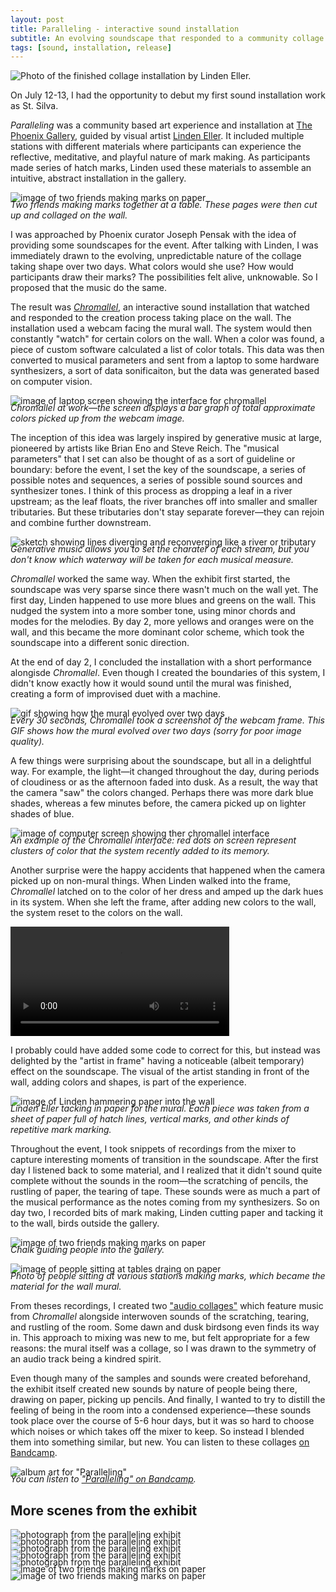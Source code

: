```yaml
---
layout: post
title: Paralleling - interactive sound installation
subtitle: An evolving soundscape that responded to a community collage piece
tags: [sound, installation, release]
---
```



![Photo of the finished collage installation by Linden Eller.](../assets/paralleling/IMG_1017.jpg)

On July 12-13, I had the opportunity to debut my first sound installation work as St. Silva. 

*Paralleling* was a community based art experience and installation at [The Phoenix Gallery](https://thephoenixvt.com/), guided by visual artist [Linden Eller](https://www.lindeneller.com/). It included multiple stations with different materials where participants can experience the reflective, meditative, and playful nature of mark making. As participants made series of hatch marks, Linden used these materials to assemble an intuitive, abstract installation in the gallery. 

![image of two friends making marks on paper](../assets/paralleling/IMG_8680.jpg)
<figcaption style="font-style: italic; margin-top: -20px">Two friends making marks together at a table. These pages were then cut up and collaged on the wall.</figcaption>

I was approached by Phoenix curator Joseph Pensak with the idea of providing some soundscapes for the event. After talking with Linden, I was immediately drawn to the evolving, unpredictable nature of the collage taking shape over two days. What colors would she use? How would participants draw their marks? The possibilities felt alive, unknowable. So I proposed that the music do the same.

The result was [*Chromallel*](https://stsilva.bandcamp.com/album/paralleling-installation-audio-collage), an interactive sound installation that watched and responded to the creation process taking place on the wall. The installation used a webcam facing the mural wall. The system would then constantly "watch" for certain colors on the wall. When a color was found, a piece of custom software calculated a list of color totals. This data was then converted to musical parameters and sent from a laptop to some hardware synthesizers, a sort of data sonificaiton, but the data was generated based on computer vision.

![image of laptop screen showing the interface for chromallel](../assets/paralleling/20240713_124513.jpg)
<figcaption style="font-style: italic; margin-top: -20px">Chromallel at work—the screen displays a bar graph of total approximate colors picked up from the webcam image.</figcaption>

The inception of this idea was largely inspired by generative music at large, pioneered by artists like Brian Eno and Steve Reich. The "musical parameters" that I set can also be thought of as a sort of guideline or boundary: before the event, I set the key of the soundscape, a series of possible notes and sequences, a series of possible sound sources and synthesizer tones. I think of this process as dropping a leaf in a river upstream; as the leaf floats, the river branches off into smaller and smaller tributaries. But these tributaries don't stay separate forever—they can rejoin and combine further downstream.

![sketch showing lines diverging and reconverging like a river or tributary](../assets/paralleling/tributary.jpg)
<figcaption style="font-style: italic; margin-top: -20px">Generative music allows you to set the charater of each stream, but you don't know which waterway will be taken for each musical measure.</figcaption>

*Chromallel* worked the same way. When the exhibit first started, the soundscape was very sparse since there wasn't much on the wall yet. The first day, Linden happened to use more blues and greens on the wall. This nudged the system into a more somber tone, using minor chords and modes for the melodies. By day 2, more yellows and oranges were on the wall, and this became the more dominant color scheme, which took the soundscape into a different sonic direction. 

At the end of day 2, I concluded the installation with a short performance alongisde *Chromallel*. Even though I created the boundaries of this system, I didn't know exactly how it would sound until the mural was finished, creating a form of improvised duet with a machine.

![gif showing how the mural evolved over two days](../assets/paralleling/parallel-loop.gif)
<figcaption style="font-style: italic; margin-top: -20px">Every 30 seconds, Chromallel took a screenshot of the webcam frame. This GIF shows how the mural evolved over two days (sorry for poor image quality).</figcaption>

A few things were surprising about the soundscape, but all in a delightful way. For example, the light—it changed throughout the day, during periods of cloudiness or as the afternoon faded into dusk. As a result, the way that the camera "saw" the colors changed. Perhaps there was more dark blue shades, whereas a few minutes before, the camera picked up on lighter shades of blue.

![image of computer screen showing ther chromallel interface](../assets/paralleling/20240713_123117.jpg)
<figcaption style="font-style: italic; margin-top: -20px">An example of the Chromallel interface: red dots on screen represent clusters of color that the system recently added to its memory.</figcaption>

Another surprise were the happy accidents that happened when the camera picked up on non-mural things. When Linden walked into the frame, *Chromallel* latched on to the color of her dress and amped up the dark hues in its system. When she left the frame, after adding new colors to the wall, the system reset to the colors on the wall. 

 <video width="350" height="auto" controls>
  <source src="../assets/paralleling/20240712_195818.mp4" type="video/mp4">
  Your browser does not support the video tag.
</video> 

I probably could have added some code to correct for this, but instead was delighted by the "artist in frame" having a noticeable (albeit temporary) effect on the soundscape. The visual of the artist standing in front of the wall, adding colors and shapes, is part of the experience. 

![image of Linden hammering paper into the wall](../assets/paralleling/IMG_8697.jpg)
<figcaption style="font-style: italic; margin-top: -20px">Linden Eller tacking in paper for the mural. Each piece was taken from a sheet of paper full of hatch lines, vertical marks, and other kinds of repetitive mark marking.</figcaption>

Throughout the event, I took snippets of recordings from the mixer to capture interesting moments of transition in the soundscape. After the first day I listened back to some material, and I realized that it didn't sound quite complete without the sounds in the room—the scratching of pencils, the rustling of paper, the tearing of tape. These sounds were as much a part of the musical performance as the notes coming from my synthesizers. So on day two, I recorded bits of mark making, Linden cutting paper and tacking it to the wall, birds outside the gallery. 

![image of two friends making marks on paper](../assets/paralleling/about-you-chalk.jpg)
<figcaption style="font-style: italic; margin-top: -20px">Chalk guiding people into the gallery.</figcaption>

![image of people sitting at tables draing on paper](../assets/paralleling/IMG_8651.jpg)
<figcaption style="font-style: italic; margin-top: -20px">Photo of people sitting at various stations making marks, which became the material for the wall mural.</figcaption>

From theses recordings, I created two ["audio collages"](https://stsilva.bandcamp.com/album/paralleling-installation-audio-collage) which feature music from *Chromallel* alongside interwoven sounds of the scratching, tearing, and rustling of the room. Some dawn and dusk birdsong even finds its way in. This approach to mixing was new to me, but felt appropriate for a few reasons: the mural itself was a collage, so I was drawn to the symmetry of an audio track being a kindred spirit. 

Even though many of the samples and sounds were created beforehand, the exhibit itself created new sounds by nature of people being there, drawing on paper, picking up pencils. And finally, I wanted to try to distill the feeling of being in the room into a condensed experience—these sounds took place over the course of 5-6 hour days, but it was so hard to choose which noises or which takes off the mixer to keep. So instead I blended them into something similar, but new. You can listen to these collages [on Bandcamp](https://stsilva.bandcamp.com/album/paralleling-installation-audio-collage).

![album art for "Paralleling"](../assets/paralleling/Album4.jpg)
<figcaption style="font-style: italic; margin-top: -20px">You can listen to <a href="https://stsilva.bandcamp.com/album/paralleling-installation-audio-collage">"Paralleling" on Bandcamp</a>.</figcaption>

## More scenes from the exhibit

![photograph from the paralleling exhibit](../assets/paralleling/IMG_0991.jpg)
<figcaption style="font-style: italic; margin-top: -20px"></figcaption>

![photograph from the paralleling exhibit](../assets/paralleling/IMG_0993.jpg)
<figcaption style="font-style: italic; margin-top: -20px"></figcaption>

![photograph from the paralleling exhibit](../assets/paralleling/IMG_8664.jpg)
<figcaption style="font-style: italic; margin-top: -20px"></figcaption>

![photograph from the paralleling exhibit](../assets/paralleling/IMG_8678.jpg)
<figcaption style="font-style: italic; margin-top: -20px"></figcaption>

![photograph from the paralleling exhibit](../assets/paralleling/IMG_8686.jpg)
<figcaption style="font-style: italic; margin-top: -20px"></figcaption>

![image of two friends making marks on paper](../assets/paralleling/IMG_8707.jpg)
<figcaption style="font-style: italic; margin-top: -20px"></figcaption>

![image of two friends making marks on paper](../assets/paralleling/IMG_8709.jpg)
<figcaption style="font-style: italic; margin-top: -20px"></figcaption>

